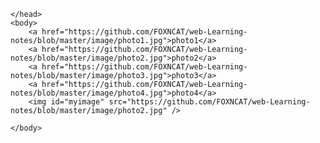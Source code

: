 <!DOCTYPE html>
<html>
	<head>
		<meta charset="UTF-8">
		
	</head>
	<body>
		<a href="https://github.com/FOXNCAT/web-Learning-notes/blob/master/image/photo1.jpg">photo1</a>
		<a href="https://github.com/FOXNCAT/web-Learning-notes/blob/master/image/photo2.jpg">photo2</a>
		<a href="https://github.com/FOXNCAT/web-Learning-notes/blob/master/image/photo3.jpg">photo3</a>
		<a href="https://github.com/FOXNCAT/web-Learning-notes/blob/master/image/photo4.jpg">photo4</a>
		<img id="myimage" src="https://github.com/FOXNCAT/web-Learning-notes/blob/master/image/photo2.jpg" />
		
	</body>
</html>
